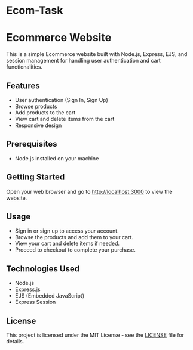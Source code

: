 # Ecom-Task

# Ecommerce Website

This is a simple Ecommerce website built with Node.js, Express, EJS, and session management for handling user authentication and cart functionalities.

## Features

- User authentication (Sign In, Sign Up)
- Browse products
- Add products to the cart
- View cart and delete items from the cart
- Responsive design

## Prerequisites

- Node.js installed on your machine

## Getting Started


Open your web browser and go to [http://localhost:3000](http://localhost:3000) to view the website.

## Usage

- Sign in or sign up to access your account.
- Browse the products and add them to your cart.
- View your cart and delete items if needed.
- Proceed to checkout to complete your purchase.

## Technologies Used

- Node.js
- Express.js
- EJS (Embedded JavaScript)
- Express Session

## License

This project is licensed under the MIT License - see the [LICENSE](LICENSE) file for details.


